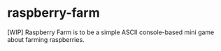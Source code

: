 # raspberry-farm
[WIP] Raspberry Farm is to be a simple ASCII console-based mini game about farming raspberries.
